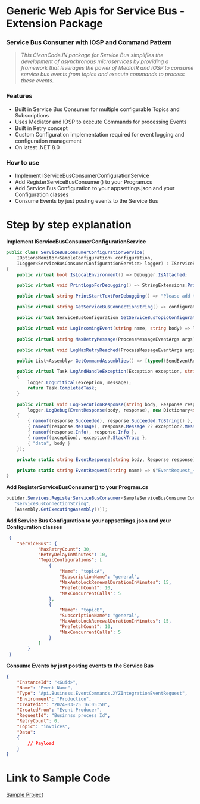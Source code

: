 # Generic Web Apis for Service Bus - Extension Package
### Service Bus Consumer with IOSP and Command Pattern

> _This CleanCodeJN package for Service Bus simplifies the development of asynchronous microservices by providing a framework that leverages the power of MediatR and IOSP to consume service bus events from topics and execute commands to process these events._

### Features

- Built in Service Bus Consumer for multiple configurable Topics and Subscriptions
- Uses Mediator and IOSP to execute Commands for processing Events
- Built in Retry concept
- Custom Configuration implementation required for event logging and configuration management
- On latest .NET 8.0

### How to use

- Implement IServiceBusConsumerConfigurationService
- Add RegisterServiceBusConsumer<YourServiceBusConsumerConfigurationService>() to your Program.cs
- Add Service Bus Configuration to your appsettings.json and your Configuration classes
- Consume Events by just posting events to the Service Bus

# Step by step explanation

__Implement IServiceBusConsumerConfigurationService__
```C#
public class ServiceBusConsumerConfigurationService(
    IOptionsMonitor<SampleConfiguration> configuration,
    ILogger<ServiceBusConsumerConfigurationService> logger) : IServiceBusConsumerConfigurationService
{
    public virtual bool IsLocalEnvironment() => Debugger.IsAttached;

    public virtual void PrintLogoForDebugging() => StringExtensions.PrintLogo();

    public virtual string PrintStartTextForDebugging() => "Please add the event as JSON and press ENTER twice.";

    public virtual string GetServiceBusConnectionString() => configuration.CurrentValue.ServiceBusConnectionString;

    public virtual ServiceBusConfiguration GetServiceBusTopicConfiguration() => configuration.CurrentValue.ServiceBus;

    public virtual void LogIncomingEvent(string name, string body) => logger.LogDebug(EventRequest(name), body);

    public virtual string MaxRetryMessage(ProcessMessageEventArgs args) => "Max Retry reached";

    public virtual void LogMaxRetryReached(ProcessMessageEventArgs args) => logger.LogCritical(message: "Max Retry reached");

    public List<Assembly> GetCommandAssemblies() => [typeof(SendEventRequest).Assembly];

    public virtual Task LogAndHandleException(Exception exception, string message)
    {
        logger.LogCritical(exception, message);
        return Task.CompletedTask;
    }

    public virtual void LogExecutionResponse(string body, Response response, Exception exception = null) =>
        logger.LogDebug(EventResponse(body, response), new Dictionary<string, string>
    {
        { nameof(response.Succeeded), response.Succeeded.ToString() },
        { nameof(response.Message), response.Message ?? exception?.Message },
        { nameof(response.Info), response.Info },
        { nameof(exception), exception?.StackTrace },
        { "data", body }
    });

    private static string EventResponse(string body, Response response) => $"EventResponse_{JsonSerializer.Deserialize<JsonElement>(body).GetProperty("Name").GetString().Replace(" ", string.Empty)}_{(response.Succeeded ? "Success" : "Failure")}";

    private static string EventRequest(string name) => $"EventRequest_{name.Replace(" ", string.Empty)}";
}

```

__Add RegisterServiceBusConsumer<YourServiceBusConsumerConfigurationService>() to your Program.cs__
```C#
builder.Services.RegisterServiceBusConsumer<SampleServiceBusConsumerConfigurationService>(
   "serviceBusConnectionString", 
   [Assembly.GetExecutingAssembly()]);
```

__Add Service Bus Configuration to your appsettings.json and your Configuration classes__
```Json
 {
    "ServiceBus": {
            "MaxRetryCount": 30,
            "RetryDelayInMinutes": 10,
            "TopicConfigurations": [
                {
                    "Name": "topicA",
                    "SubscriptionName": "general",
                    "MaxAutoLockRenewalDurationInMinutes": 15,
                    "PrefetchCount": 10,
                    "MaxConcurrentCalls": 5
                },
                {
                    "Name": "topicB",
                    "SubscriptionName": "general",
                    "MaxAutoLockRenewalDurationInMinutes": 15,
                    "PrefetchCount": 10,
                    "MaxConcurrentCalls": 5
                }
            ]
        }
 }
```

__Consume Events by just posting events to the Service Bus__
```Json
{
    "InstanceId": "<Guid>",
    "Name": "Event Name",
    "Type": "Api.Business.EventCommands.XYZIntegrationEventRequest",
    "Environment": "Production",
    "CreatedAt": "2024-03-25 16:05:50",
    "CreatedFrom": "Event Producer",
    "RequestId": "Businnss process Id",
    "RetryCount": 0,
    "Topic": "invoices",
    "Data": 
    {
        // Payload
    }
}
```

# Link to Sample Code
[Sample Project](https://github.com/decius999/CleanCodeJN-Generic-Apis/tree/dev/CleanCodeJN.GenericApis.ServiceBusConsumer.Sample)
